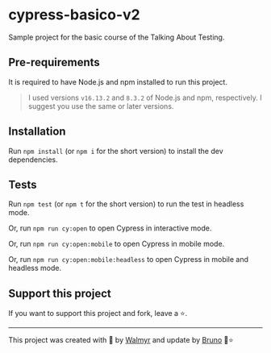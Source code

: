 # cypress-basico-v2

Sample project for the basic course of the Talking About Testing.

## Pre-requirements

It is required to have Node.js and npm installed to run this project.

> I used versions `v16.13.2` and `8.3.2` of Node.js and npm, respectively. I suggest you use the same or later versions.

## Installation

Run `npm install` (or `npm i` for the short version) to install the dev dependencies.

## Tests

Run `npm test` (or `npm t` for the short version) to run the test in headless mode.

Or, run `npm run cy:open` to open Cypress in interactive mode.

Or, run `npm run cy:open:mobile` to open Cypress in mobile mode.

Or, run `npm run cy:open:mobile:headless` to open Cypress in mobile and headless mode.

## Support this project

If you want to support this project and fork, leave a ⭐.

___

This project was created with 💚 by [Walmyr](https://walmyr.dev) and update by [Bruno](https://github.com/bruno-furquim/) 💚⭐